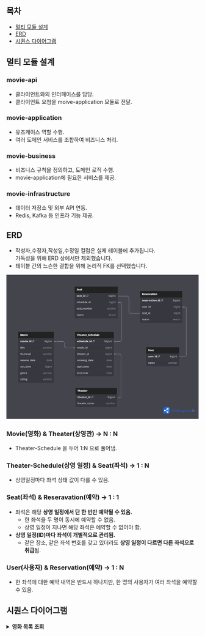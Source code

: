 ## 목차

* [멀티 모듈 설계](#멀티-모듈-설계)
* [ERD](#erd)
* [시퀀스 다이어그램](#시퀀스-다이어그램)

## 멀티 모듈 설계

### movie-api
- 클라이언트와의 인터페이스를 담당.
- 클라이언트 요청을 moive-application 모듈로 전달.

### movie-application
- 유즈케이스 역할 수행.
- 여러 도메인 서비스를 조합하여 비즈니스 처리.

### movie-business
- 비즈니스 규칙을 정의하고, 도메인 로직 수행.
- movie-application에 필요한 서비스를 제공.

### movie-infrastructure
- 데이터 저장소 및 외부 API 연동.
- Redis, Kafka 등 인프라 기능 제공.

## ERD
- 작성자,수정자,작성일,수정일 컬럼은 실제 테이블에 추가됩니다. <br> 가독성을 위해 ERD 상에서만 제외했습니다.
- 테이블 간의 느슨한 결합을 위해 논리적 FK를 선택했습니다. 

![cinema_erd](docs/erd.png)

### Movie(영화) & Theater(상영관) → N : N 
- Theater-Schedule 을 두어 1:N 으로 풀어냄.

### Theater-Schedule(상영 일정) & Seat(좌석) →  1 : N
- 상영일정마다 좌석 상태 값이 다를 수 있음.

### Seat(좌석) & Reseravation(예약) → 1 : 1
- 좌석은 해당 **상영 일정에서 단 한 번만 예약될 수 있음.** 
  - 한 좌석을 두 명이 동시에 예약할 수 없음.
  - 상영 일정이 지나면 해당 좌석은 예약할 수 없어야 함.
- **상영 일정(ID)마다 좌석이 개별적으로 관리됨.**
  - 같은 장소, 같은 좌석 번호를 갖고 있더라도 **상영 일정이 다르면 다른 좌석으로 취급**됨.

### User(사용자) & Reservation(예약) → 1 : N
- 한 좌석에 대한 예약 내역은 반드시 하나지만, 한 명의 사용자가 여러 좌석을 예약할 수 있음.

## 시퀀스 다이어그램

<details>
<summary><b>영화 목록 조회</b></summary>

![view_movie_list](docs/view_movie_list.png)

</details>